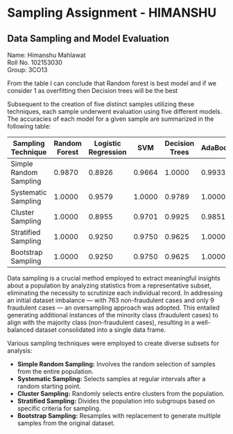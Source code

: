 # Sampling Assignment - HIMANSHU
## Data Sampling and Model Evaluation
Name: Himanshu Mahlawat<br>
Roll No. 102153030<br>
Group: 3CO13<br>

From the table I can conclude that Random forest is best model and if we consider 1 as overfitting then Decision trees will be the best

Subsequent to the creation of five distinct samples utilizing these techniques, each sample underwent evaluation using five different models. The accuracies of each model for a given sample are summarized in the following table:

| Sampling Technique      | Random Forest | Logistic Regression | SVM    | Decision Trees | AdaBoost |
|-------------------------|---------------|---------------------|--------|----------------|----------|
| Simple Random Sampling   | 0.9870        | 0.8926              | 0.9664 | 1.0000         | 0.9933   |
| Systematic Sampling      | 1.0000        | 0.9579              | 1.0000 | 0.9789         | 1.0000   |
| Cluster Sampling         | 1.0000        | 0.8955              | 0.9701 | 0.9925         | 0.9851   |
| Stratified Sampling      | 1.0000        | 0.9250              | 0.9750 | 0.9625         | 1.0000   |
| Bootstrap Sampling       | 1.0000        | 0.9250              | 0.9750 | 0.9625         | 1.0000   |




Data sampling is a crucial method employed to extract meaningful insights about a population by analyzing statistics from a representative subset, eliminating the necessity to scrutinize each individual record. In addressing an initial dataset imbalance — with 763 non-fraudulent cases and only 9 fraudulent cases — an oversampling approach was adopted. This entailed generating additional instances of the minority class (fraudulent cases) to align with the majority class (non-fraudulent cases), resulting in a well-balanced dataset consolidated into a single data frame.

Various sampling techniques were employed to create diverse subsets for analysis:

- **Simple Random Sampling:** Involves the random selection of samples from the entire population.
- **Systematic Sampling:** Selects samples at regular intervals after a random starting point.
- **Cluster Sampling:** Randomly selects entire clusters from the population.
- **Stratified Sampling:** Divides the population into subgroups based on specific criteria for sampling.
- **Bootstrap Sampling:** Resamples with replacement to generate multiple samples from the original dataset.

